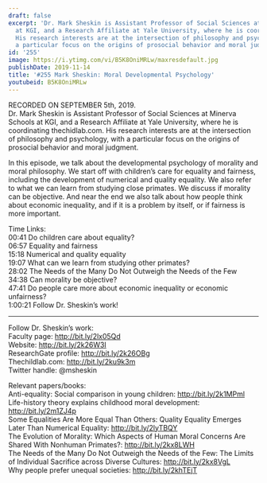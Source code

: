 ```yaml
---
draft: false
excerpt: 'Dr. Mark Sheskin is Assistant Professor of Social Sciences at Minerva Schools
  at KGI, and a Research Affiliate at Yale University, where he is coordinating thechidlab.com.
  His research interests are at the intersection of philosophy and psychology, with
  a particular focus on the origins of prosocial behavior and moral judgment. '
id: '255'
image: https://i.ytimg.com/vi/B5K8OniMRLw/maxresdefault.jpg
publishDate: 2019-11-14
title: '#255 Mark Sheskin: Moral Developmental Psychology'
youtubeid: B5K8OniMRLw
---
```

<div class="timelinks">

RECORDED ON SEPTEMBER 5th, 2019.  
Dr. Mark Sheskin is Assistant Professor of Social Sciences at Minerva Schools at KGI, and a Research Affiliate at Yale University, where he is coordinating thechidlab.com. His research interests are at the intersection of philosophy and psychology, with a particular focus on the origins of prosocial behavior and moral judgment. 

In this episode, we talk about the developmental psychology of morality and moral philosophy. We start off with children’s care for equality and fairness, including the development of numerical and quality equality. We also refer to what we can learn from studying close primates. We discuss if morality can be objective. And near the end we also talk about how people think about economic inequality, and if it is a problem by itself, or if fairness is more important.

Time Links:  
<time>00:41</time> Do children care about equality?  
<time>06:57</time> Equality and fairness  
<time>15:18</time> Numerical and quality equality  
<time>19:07</time> What can we learn from studying other primates?  
<time>28:02</time> The Needs of the Many Do Not Outweigh the Needs of the Few  
<time>34:38</time> Can morality be objective?  
<time>47:41</time> Do people care more about economic inequality or economic unfairness?  
<time>1:00:21</time> Follow Dr. Sheskin’s work!

---

Follow Dr. Sheskin’s work:  
Faculty page: http://bit.ly/2lx05Qd  
Website: http://bit.ly/2k26W3I  
ResearchGate profile: http://bit.ly/2k26OBg  
Thechildlab.com: http://bit.ly/2ku9k3m  
Twitter handle: @msheskin

Relevant papers/books:  
Anti-equality: Social comparison in young children: http://bit.ly/2k1MPml  
Life-history theory explains childhood moral development: http://bit.ly/2m1ZJ4p  
Some Equalities Are More Equal Than Others: Quality Equality Emerges Later Than Numerical Equality: http://bit.ly/2lyTBQY  
The Evolution of Morality: Which Aspects of Human Moral Concerns Are Shared With Nonhuman Primates?: http://bit.ly/2kx8LWH  
The Needs of the Many Do Not Outweigh the Needs of the Few: The Limits of Individual Sacrifice across Diverse Cultures: http://bit.ly/2kx8VgL  
Why people prefer unequal societies: http://bit.ly/2khTEjT
</div>

